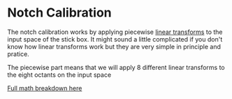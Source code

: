 # Notch Calibration

The notch calibration works by applying piecewise [linear transforms](https://www.youtube.com/watch?v=kYB8IZa5AuE) to the input space of the stick box. It might sound a little complicated if you don't know how linear transforms work but they are very simple in principle and pratice. 

The piecewise part means that we will apply 8 different linear transforms to the eight octants on the input space

[Full math breakdown here](stick_calibration/stick_calibration.md)